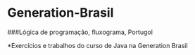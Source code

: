 # Generation-Brasil

###Lógica de programação, fluxograma, Portugol

*Exercícios e trabalhos do curso de Java na Generation Brasil

